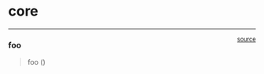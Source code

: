 # core


<!-- WARNING: THIS FILE WAS AUTOGENERATED! DO NOT EDIT! -->

------------------------------------------------------------------------

<a
href="https://github.com/mildhorton/MildEye/blob/main/MildEye/core.py#L9"
target="_blank" style="float:right; font-size:smaller">source</a>

### foo

>  foo ()
